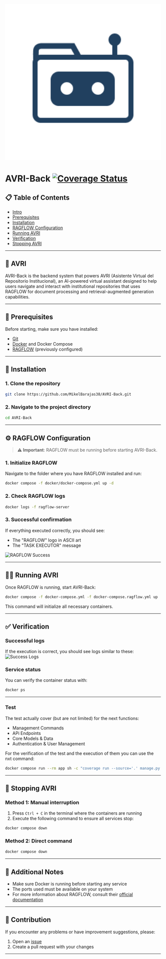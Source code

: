 <div align="center">
  <a href="#">
    <picture>
      <source srcset="assets/img/iconbot-dark.png" media="(prefers-color-scheme: dark)">
      <source srcset="assets/img/iconbot-light.png" media="(prefers-color-scheme: light)">
      <img src="assets/img/iconbot-light.png" width="520" alt="AVRI logo">
    </picture>
  </a>
</div>

# AVRI-Back [![Coverage Status](https://coveralls.io/repos/github/MikelBarajas38/AVRI-Back/badge.svg?kill_cache=1)](https://coveralls.io/github/MikelBarajas38/AVRI-Back)


## 📋 Table of Contents
- [Intro](#-avri)
- [Prerequisites](#-prerequisites)
- [Installation](#-installation)
- [RAGFLOW Configuration](#️-ragflow-configuration)
- [Running AVRI](#️-running-avri)
- [Verification](#-verification)
- [Stopping AVRI](#-stopping-avri)

---

## 🤖 AVRI

AVRI-Back is the backend system that powers AVRI (Asistente Virtual del Repositorio Institucional), an AI-powered virtual assistant designed to help users navigate and interact with institutional repositories that uses RAGFLOW for document processing and retrieval-augmented generation capabilities.

---

## 🔧 Prerequisites
Before starting, make sure you have installed:
- [Git](https://git-scm.com/)
- [Docker](https://www.docker.com/) and Docker Compose
- [RAGFLOW](https://ragflow.io/) (previously configured)

---

## 🚀 Installation

### 1. Clone the repository
```bash
git clone https://github.com/MikelBarajas38/AVRI-Back.git
```

### 2. Navigate to the project directory
```bash
cd AVRI-Back
```

---

## ⚙️ RAGFLOW Configuration
> **⚠️ Important**: RAGFLOW must be running before starting AVRI-Back.

### 1. Initialize RAGFLOW
Navigate to the folder where you have RAGFLOW installed and run:
```bash
docker compose -f docker/docker-compose.yml up -d
```

### 2. Check RAGFLOW logs
```bash
docker logs -f ragflow-server
```

### 3. Successful confirmation
If everything executed correctly, you should see:
- The "RAGFLOW" logo in ASCII art
- The "TASK EXECUTOR" message

![RAGFLOW Success](https://github.com/user-attachments/assets/284a1b31-379a-4779-853d-7cedecfde258)

---

## 🏃‍♂️ Running AVRI
Once RAGFLOW is running, start AVRI-Back:
```bash
docker compose -f docker-compose.yml -f docker-compose.ragflow.yml up
```

This command will initialize all necessary containers.

---

## ✅ Verification

### Successful logs
If the execution is correct, you should see logs similar to these:
![Success Logs](https://github.com/user-attachments/assets/93ffcfc4-c321-4117-8f88-5e010f870925)

### Service status
You can verify the container status with:
```bash
docker ps
```

---

### Test
The test actually cover (but are not limited) for the next functions:
- Management Commands
- APi Endpoints
- Core Models & Data
- Authentication & User Management

For the verification of the test and the execution of them you can use the nxt command:
```bash
docker compose run --rm app sh -c "coverage run --source='.' manage.py test && coverage report"
```
---

## 🛑 Stopping AVRI

### Method 1: Manual interruption
1. Press `Ctrl + C` in the terminal where the containers are running
2. Execute the following command to ensure all services stop:
```bash
docker compose down
```

### Method 2: Direct command
```bash
docker compose down
```

---

## 📝 Additional Notes
- Make sure Docker is running before starting any service
- The ports used must be available on your system
- For more information about RAGFLOW, consult their [official documentation](https://ragflow.io/docs)

---

## 🤝 Contribution
If you encounter any problems or have improvement suggestions, please:
1. Open an [issue](https://github.com/MikelBarajas38/AVRI-Back/issues)
2. Create a pull request with your changes

---
